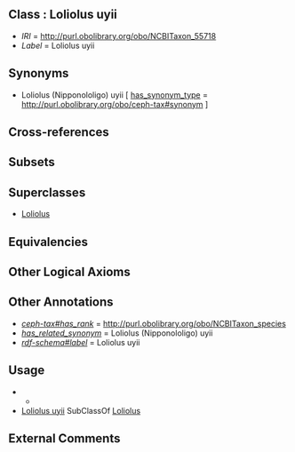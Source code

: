 
## Class : Loliolus uyii

 * *IRI* = http://purl.obolibrary.org/obo/NCBITaxon_55718
 * *Label* = Loliolus uyii

## Synonyms

 * Loliolus (Nipponololigo) uyii [ [has_synonym_type](../../pe/oboInOwl#hasSynonymType.md) = http://purl.obolibrary.org/obo/ceph-tax#synonym ]

## Cross-references


## Subsets


## Superclasses

 * [Loliolus](../../NCBITaxon/17/NCBITaxon_55717.md)

## Equivalencies


## Other Logical Axioms


## Other Annotations

 * *[ceph-tax#has_rank](../../ceph-tax#has/nk/ceph-tax#has_rank.md)* = http://purl.obolibrary.org/obo/NCBITaxon_species
 * *[has_related_synonym](../../ym/oboInOwl#hasRelatedSynonym.md)* = Loliolus (Nipponololigo) uyii
 * *[rdf-schema#label](../../el/rdf-schema#label.md)* = Loliolus uyii

## Usage

 * -
 * [Loliolus uyii](../../NCBITaxon/18/NCBITaxon_55718.md) SubClassOf [Loliolus](../../NCBITaxon/17/NCBITaxon_55717.md)

## External Comments

